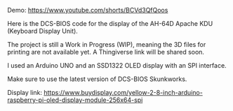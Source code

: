Demo: https://www.youtube.com/shorts/BCVd3QfQoos

Here is the DCS-BIOS code for the display of the AH-64D Apache KDU (Keyboard Display Unit).

The project is still a Work in Progress (WIP), meaning the 3D files for printing are not available yet. A Thingiverse link will be shared soon.

I used an Arduino UNO and an SSD1322 OLED display with an SPI interface.

Make sure to use the latest version of DCS-BIOS Skunkworks.

Display link: https://www.buydisplay.com/yellow-2-8-inch-arduino-raspberry-pi-oled-display-module-256x64-spi
